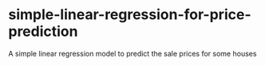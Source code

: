 # simple-linear-regression-for-price-prediction
A simple linear regression model to predict the sale prices for some houses
